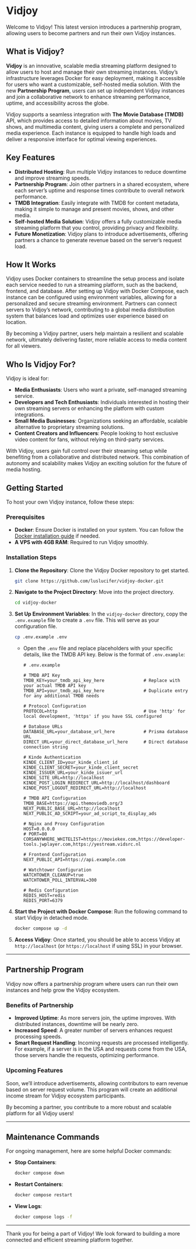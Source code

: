 
# Vidjoy

Welcome to Vidjoy! This latest version introduces a partnership program, allowing users to become partners and run their own Vidjoy instances.





## What is Vidjoy?

**Vidjoy** is an innovative, scalable media streaming platform designed to allow users to host and manage their own streaming instances. Vidjoy’s infrastructure leverages Docker for easy deployment, making it accessible for users who want a customizable, self-hosted media solution. With the new **Partnership Program**, users can set up independent Vidjoy instances and join a collaborative network to enhance streaming performance, uptime, and accessibility across the globe.

Vidjoy supports a seamless integration with **The Movie Database (TMDB)** API, which provides access to detailed information about movies, TV shows, and multimedia content, giving users a complete and personalized media experience. Each instance is equipped to handle high loads and deliver a responsive interface for optimal viewing experiences.

## Key Features

- **Distributed Hosting**: Run multiple Vidjoy instances to reduce downtime and improve streaming speeds.
- **Partnership Program**: Join other partners in a shared ecosystem, where each server’s uptime and response times contribute to overall network performance.
- **TMDB Integration**: Easily integrate with TMDB for content metadata, making it simple to manage and present movies, shows, and other media.
- **Self-hosted Media Solution**: Vidjoy offers a fully customizable media streaming platform that you control, providing privacy and flexibility.
- **Future Monetization**: Vidjoy plans to introduce advertisements, offering partners a chance to generate revenue based on the server’s request load.

## How It Works

Vidjoy uses Docker containers to streamline the setup process and isolate each service needed to run a streaming platform, such as the backend, frontend, and database. After setting up Vidjoy with Docker Compose, each instance can be configured using environment variables, allowing for a personalized and secure streaming environment. Partners can connect servers to Vidjoy’s network, contributing to a global media distribution system that balances load and optimizes user experience based on location.

By becoming a Vidjoy partner, users help maintain a resilient and scalable network, ultimately delivering faster, more reliable access to media content for all viewers.

## Who Is Vidjoy For?

Vidjoy is ideal for:

- **Media Enthusiasts**: Users who want a private, self-managed streaming service.
- **Developers and Tech Enthusiasts**: Individuals interested in hosting their own streaming servers or enhancing the platform with custom integrations.
- **Small Media Businesses**: Organizations seeking an affordable, scalable alternative to proprietary streaming solutions.
- **Content Creators and Influencers**: People looking to host exclusive video content for fans, without relying on third-party services.

With Vidjoy, users gain full control over their streaming setup while benefiting from a collaborative and distributed network. This combination of autonomy and scalability makes Vidjoy an exciting solution for the future of media hosting.




## Getting Started

To host your own Vidjoy instance, follow these steps:

### Prerequisites

- **Docker**: Ensure Docker is installed on your system. You can follow the [Docker installation guide](https://docs.docker.com/get-docker/) if needed.
- **A VPS with 4GB RAM**: Required to run Vidjoy smoothly.

### Installation Steps

1. **Clone the Repository**:
   Clone the Vidjoy Docker repository to get started.

   ```bash
   git clone https://github.com/luslucifer/vidjoy-docker.git
   ```

2. **Navigate to the Project Directory**:
   Move into the project directory.

   ```bash
   cd vidjoy-docker
   ```

3. **Set Up Environment Variables**:
   In the `vidjoy-docker` directory, copy the `.env.example` file to create a `.env` file. This will serve as your configuration file.

   ```bash
   cp .env.example .env
   ```

   - Open the `.env` file and replace placeholders with your specific details, like the TMDB API key. Below is the format of `.env.example`:

     ```plaintext
     # .env.example

     # TMDB API Key
     TMDB_KEY=your_tmdb_api_key_here               # Replace with your actual TMDB API key
     TMDB_API=your_tmdb_api_key_here               # Duplicate entry for any additional TMDB needs

     # Protocol Configuration
     PROTOCOL=http                                 # Use 'http' for local development, 'https' if you have SSL configured

     # Database URLs
     DATABASE_URL=your_database_url_here           # Prisma database URL
     DIRECT_URL=your_direct_database_url_here      # Direct database connection string

     # Kinde Authentication
     KINDE_CLIENT_ID=your_kinde_client_id
     KINDE_CLIENT_SECRET=your_kinde_client_secret
     KINDE_ISSUER_URL=your_kinde_issuer_url
     KINDE_SITE_URL=http://localhost
     KINDE_POST_LOGIN_REDIRECT_URL=http://localhost/dashboard
     KINDE_POST_LOGOUT_REDIRECT_URL=http://localhost

     # TMDB API Configuration
     TMDB_BASE=https://api.themoviedb.org/3
     NEXT_PUBLIC_BASE_URL=http://localhost
     NEXT_PUBLIC_AD_SCRIPT=your_ad_script_to_display_ads

     # Nginx and Proxy Configuration
     HOST=0.0.0.0
     # PORT=80
     CORSANYWHERE_WHITELIST=https://moviekex.com,https://developer-tools.jwplayer.com,https://yestream.vidsrc.nl

     # Frontend Configuration
     NEXT_PUBLIC_API=https://api.example.com

     # Watchtower Configuration
     WATCHTOWER_CLEANUP=true
     WATCHTOWER_POLL_INTERVAL=300

     # Redis Configuration
     REDIS_HOST=redis
     REDIS_PORT=6379
     ```

4. **Start the Project with Docker Compose**:
   Run the following command to start Vidjoy in detached mode.

   ```bash
   docker compose up -d
   ```

5. **Access Vidjoy**:
   Once started, you should be able to access Vidjoy at `http://localhost` (or `https://localhost` if using SSL) in your browser.

---

## Partnership Program

Vidjoy now offers a partnership program where users can run their own instances and help grow the Vidjoy ecosystem.

### Benefits of Partnership

- **Improved Uptime**: As more servers join, the uptime improves. With distributed instances, downtime will be nearly zero.
- **Increased Speed**: A greater number of servers enhances request processing speeds.
- **Smart Request Handling**: Incoming requests are processed intelligently. For example, if a server is in the USA and requests come from the USA, those servers handle the requests, optimizing performance.

### Upcoming Features

Soon, we’ll introduce advertisements, allowing contributors to earn revenue based on server request volume. This program will create an additional income stream for Vidjoy ecosystem participants.

By becoming a partner, you contribute to a more robust and scalable platform for all Vidjoy users!

---

## Maintenance Commands

For ongoing management, here are some helpful Docker commands:

- **Stop Containers**:
  ```bash
  docker compose down
  ```

- **Restart Containers**:
  ```bash
  docker compose restart
  ```

- **View Logs**:
  ```bash
  docker compose logs -f
  ```

---

Thank you for being a part of Vidjoy! We look forward to building a more connected and efficient streaming platform together.
